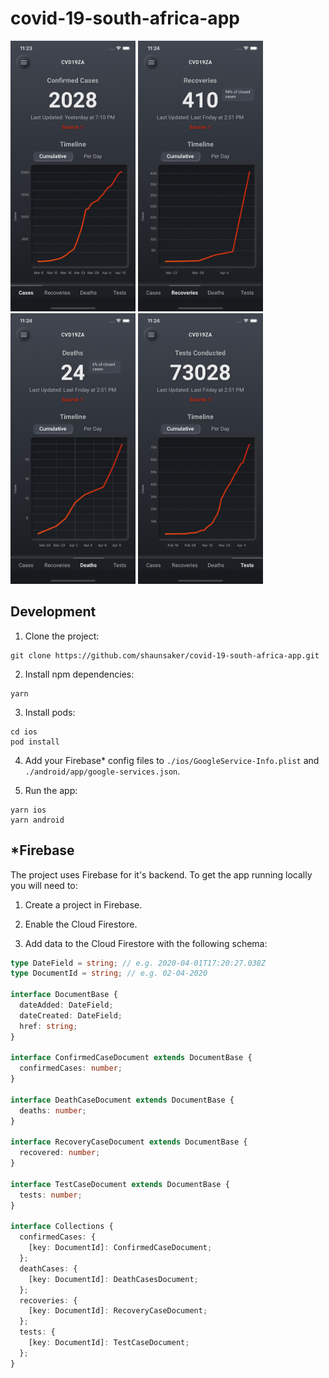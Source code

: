 # covid-19-south-africa-app

<img src="./screenshots/cases.png" width="200">
<img src="./screenshots/recoveries.png" width="200">
<img src="./screenshots/deaths.png" width="200">
<img src="./screenshots/tests.png" width="200">

## Development

1. Clone the project:

```
git clone https://github.com/shaunsaker/covid-19-south-africa-app.git
```

2. Install npm dependencies:

```
yarn
```

3. Install pods:

```
cd ios
pod install
```

4. Add your Firebase\* config files to `./ios/GoogleService-Info.plist` and `./android/app/google-services.json`.

5. Run the app:

```
yarn ios
yarn android
```

## \*Firebase

The project uses Firebase for it's backend. To get the app running locally you will need to:

1. Create a project in Firebase.

2. Enable the Cloud Firestore.

3. Add data to the Cloud Firestore with the following schema:

```typescript
type DateField = string; // e.g. 2020-04-01T17:20:27.038Z
type DocumentId = string; // e.g. 02-04-2020

interface DocumentBase {
  dateAdded: DateField;
  dateCreated: DateField;
  href: string;
}

interface ConfirmedCaseDocument extends DocumentBase {
  confirmedCases: number;
}

interface DeathCaseDocument extends DocumentBase {
  deaths: number;
}

interface RecoveryCaseDocument extends DocumentBase {
  recovered: number;
}

interface TestCaseDocument extends DocumentBase {
  tests: number;
}

interface Collections {
  confirmedCases: {
    [key: DocumentId]: ConfirmedCaseDocument;
  };
  deathCases: {
    [key: DocumentId]: DeathCasesDocument;
  };
  recoveries: {
    [key: DocumentId]: RecoveryCaseDocument;
  };
  tests: {
    [key: DocumentId]: TestCaseDocument;
  };
}
```
